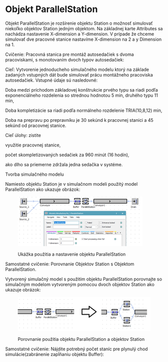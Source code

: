 # Objekt ParallelStation

Objekt ParallelStation je rozšírenie objektu Station o možnosť simulovať niekoľko objektov Station jedným objektom. Na základnej karte Attributes sa nachádza nastavenie X-dimension a Y-dimension. V prípade že chceme simulovať dve pracovné stanice nastavíme X-dimension na 2 a y Dimension na 1.

Cvičenie: Pracovná stanica pre montáž autosedačiek s dvoma pracoviskami, s monotovaním dvoch typov autosedačiek:

Cieľ: Vytvorenie jednoducheho simulačného modelu ktorý na základe zadaných vstupných dát bude simulovať prácu montážneho pracoviska autosedačiek. Vstupné údaje sú nasledovné:

Doba medzi príchodom základovej konštrukcie prvého typu sa riadi podľa exponenciálneho rozdelenia so strednou hodnotou 5 min, druhého typu 11 min,

&#x20;Doba kompletizácie sa riadi podľa normálneho rozdelenie TRIA(10,8,12) min,

&#x20;Doba na prepravu po prepravníku je 30 sekúnd k pracovnej stanici a 45 sekúnd od pracovnej stanice.

Cieľ úlohy: zistite

využitie pracovnej stanice,

počet skompletizovaných sedačiek za 960 minút (16 hodín),

ako dlho sa priemerne  zdržala jedna sedačka v systéme.

Tvorba simulačného modelu

Namiesto objektu Station je v simulačnom modeli použitý model ParallelStation ako ukazuje obrázok:



<figure><img src="../.gitbook/assets/nastavenie_parallelstation.png" alt=""><figcaption><p>Ukážka použitia a nastavenie objektu ParallelStation</p></figcaption></figure>

Samostatné cvičenie: Porovnanie Objektov Station s Objektom ParallelStation.

Vytvorený simulačný model s použitím objektu ParallelStation porovnajte so simulačným modelom vytvoreným pomocou dvoch objektov Station ako ukazuje obrázok:

<figure><img src="../.gitbook/assets/station_vs_paralel.png" alt=""><figcaption><p>Porovnanie použitia objektu ParallelStation a objektov Station</p></figcaption></figure>

Samostatné cvičenie: Nájdite potrebný počet staníc pre plynulý chod simulácie(zabránenie zapĺňaniu objektu Buffer):

